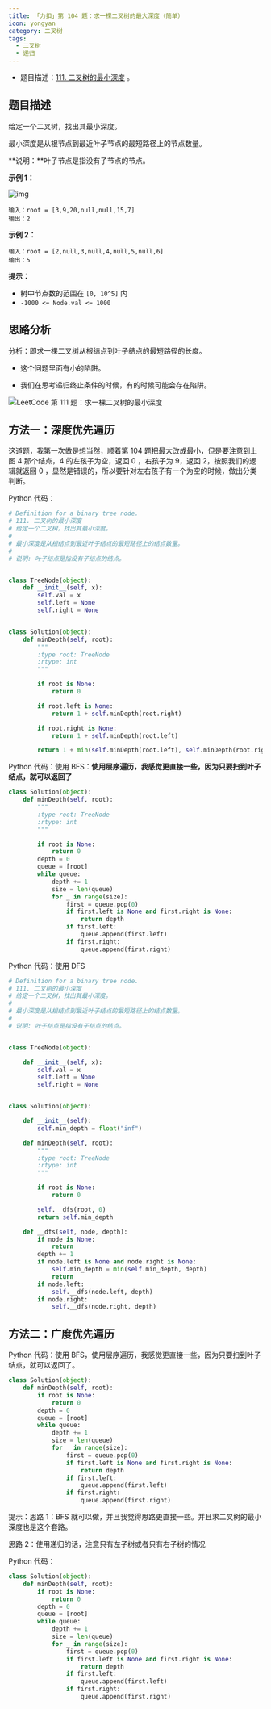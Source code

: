 ```yaml
---
title: 「力扣」第 104 题：求一棵二叉树的最大深度（简单）
icon: yongyan
category: 二叉树
tags:
  - 二叉树
  - 递归
---
```


- 题目描述：[111. 二叉树的最小深度](https://leetcode-cn.com/problems/minimum-depth-of-binary-tree/description/) 。

## 题目描述

给定一个二叉树，找出其最小深度。

最小深度是从根节点到最近叶子节点的最短路径上的节点数量。

**说明：**叶子节点是指没有子节点的节点。

**示例 1：**

![img](https://assets.leetcode.com/uploads/2020/10/12/ex_depth.jpg)

```
输入：root = [3,9,20,null,null,15,7]
输出：2
```

**示例 2：**

```
输入：root = [2,null,3,null,4,null,5,null,6]
输出：5
```

**提示：**

- 树中节点数的范围在 `[0, 10^5]` 内
- `-1000 <= Node.val <= 1000`

## 思路分析

分析：即求一棵二叉树从根结点到叶子结点的最短路径的长度。

- 这个问题里面有小的陷阱。

- 我们在思考递归终止条件的时候，有的时候可能会存在陷阱。

![LeetCode 第 111 题：求一棵二叉树的最小深度](http://upload-images.jianshu.io/upload_images/414598-a2fe852f58cad7d6.jpg?imageMogr2/auto-orient/strip|imageView2/2/w/1240)

## 方法一：深度优先遍历

这道题，我第一次做是想当然，顺着第 104 题把最大改成最小，但是要注意到上图 4 那个结点，4 的左孩子为空，返回 0 ，右孩子为 9，返回 2，按照我们的逻辑就返回 0 ，显然是错误的，所以要针对左右孩子有一个为空的时候，做出分类判断。

Python 代码：

```python
# Definition for a binary tree node.
# 111. 二叉树的最小深度
# 给定一个二叉树，找出其最小深度。
#
# 最小深度是从根结点到最近叶子结点的最短路径上的结点数量。
#
# 说明: 叶子结点是指没有子结点的结点。


class TreeNode(object):
    def __init__(self, x):
        self.val = x
        self.left = None
        self.right = None


class Solution(object):
    def minDepth(self, root):
        """
        :type root: TreeNode
        :rtype: int
        """

        if root is None:
            return 0

        if root.left is None:
            return 1 + self.minDepth(root.right)

        if root.right is None:
            return 1 + self.minDepth(root.left)

        return 1 + min(self.minDepth(root.left), self.minDepth(root.right))
```

Python 代码：使用 BFS：**使用层序遍历，我感觉更直接一些，因为只要扫到叶子结点，就可以返回了**

```python
class Solution(object):
    def minDepth(self, root):
        """
        :type root: TreeNode
        :rtype: int
        """

        if root is None:
            return 0
        depth = 0
        queue = [root]
        while queue:
            depth += 1
            size = len(queue)
            for _ in range(size):
                first = queue.pop(0)
                if first.left is None and first.right is None:
                    return depth
                if first.left:
                    queue.append(first.left)
                if first.right:
                    queue.append(first.right)
```

Python 代码：使用 DFS

```python
# Definition for a binary tree node.
# 111. 二叉树的最小深度
# 给定一个二叉树，找出其最小深度。
#
# 最小深度是从根结点到最近叶子结点的最短路径上的结点数量。
#
# 说明: 叶子结点是指没有子结点的结点。


class TreeNode(object):

    def __init__(self, x):
        self.val = x
        self.left = None
        self.right = None


class Solution(object):

    def __init__(self):
        self.min_depth = float("inf")

    def minDepth(self, root):
        """
        :type root: TreeNode
        :rtype: int
        """

        if root is None:
            return 0

        self.__dfs(root, 0)
        return self.min_depth

    def __dfs(self, node, depth):
        if node is None:
            return
        depth += 1
        if node.left is None and node.right is None:
            self.min_depth = min(self.min_depth, depth)
            return
        if node.left:
            self.__dfs(node.left, depth)
        if node.right:
            self.__dfs(node.right, depth)
```

## 方法二：广度优先遍历

Python 代码：使用 BFS，使用层序遍历，我感觉更直接一些，因为只要扫到叶子结点，就可以返回了。

```python
class Solution(object):
    def minDepth(self, root):
        if root is None:
            return 0
        depth = 0
        queue = [root]
        while queue:
            depth += 1
            size = len(queue)
            for _ in range(size):
                first = queue.pop(0)
                if first.left is None and first.right is None:
                    return depth
                if first.left:
                    queue.append(first.left)
                if first.right:
                    queue.append(first.right)
```

提示：思路 1：BFS 就可以做，并且我觉得思路更直接一些。并且求二叉树的最小深度也是这个套路。

思路 2：使用递归的话，注意只有左子树或者只有右子树的情况

Python 代码：

```python
class Solution(object):
    def minDepth(self, root):
        if root is None:
            return 0
        depth = 0
        queue = [root]
        while queue:
            depth += 1
            size = len(queue)
            for _ in range(size):
                first = queue.pop(0)
                if first.left is None and first.right is None:
                    return depth
                if first.left:
                    queue.append(first.left)
                if first.right:
                    queue.append(first.right)
```
